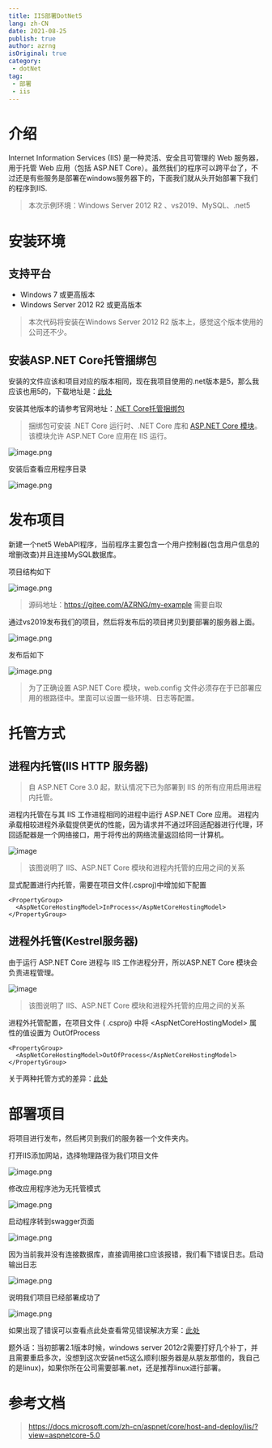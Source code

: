 ```yaml
---
title: IIS部署DotNet5
lang: zh-CN
date: 2021-08-25
publish: true
author: azrng
isOriginal: true
category:
 - dotNet
tag:
 - 部署
 - iis
---
```

# 介绍

Internet Information Services (IIS) 是一种灵活、安全且可管理的 Web 服务器，用于托管 Web 应用（包括 ASP.NET Core）。虽然我们的程序可以跨平台了，不过还是有些服务是部署在windows服务器下的，下面我们就从头开始部署下我们的程序到IIS.

> 本次示例环境：Windows Server 2012 R2 、vs2019、MySQL、.net5

# 安装环境

## 支持平台

- Windows 7 或更高版本
- Windows Server 2012 R2 或更高版本

> 本次代码将安装在Windows Server 2012 R2 版本上，感觉这个版本使用的公司还不少。

## 安装ASP.NET Core托管捆绑包

安装的文件应该和项目对应的版本相同，现在我项目使用的.net版本是5，那么我应该也用5的，下载地址是：[此处](https://dotnet.microsoft.com/download/dotnet/thank-you/runtime-aspnetcore-5.0.6-windows-hosting-bundle-installer)

安装其他版本的请参考官网地址：[.NET Core托管捆绑包](https://docs.microsoft.com/zh-cn/aspnet/core/host-and-deploy/iis/hosting-bundle?view=aspnetcore-5.0)

> 捆绑包可安装 .NET Core 运行时、.NET Core 库和 [ASP.NET Core 模块](https://docs.microsoft.com/zh-cn/aspnet/core/host-and-deploy/aspnet-core-module?view=aspnetcore-5.0)。 该模块允许 ASP.NET Core 应用在 IIS 运行。

 ![image.png](https://gitee.com/AZRNG/picture-storage/raw/master/kbms/1621430404995-81a66bf0-d43f-432c-931d-c9da9239912d.png)

安装后查看应用程序目录

![image.png](https://gitee.com/AZRNG/picture-storage/raw/master/kbms/1621432192325-6321b024-3a82-47d8-8b2b-cd8d4fbe2e13.png)

# 发布项目

新建一个net5 WebAPI程序，当前程序主要包含一个用户控制器(包含用户信息的增删改查)并且连接MySQL数据库。

项目结构如下

![image.png](https://gitee.com/AZRNG/picture-storage/raw/master/kbms/1621431500383-f3718698-75cb-4cc1-971f-a94987fd728a.png)

> 源码地址：https://gitee.com/AZRNG/my-example  需要自取

通过vs2019发布我们的项目，然后将发布后的项目拷贝到要部署的服务器上面。

![image.png](https://gitee.com/AZRNG/picture-storage/raw/master/kbms/1621432479264-a4ad0599-9c44-48f8-9f60-66e4b2e92c6f.png)

发布后如下

![image.png](https://gitee.com/AZRNG/picture-storage/raw/master/kbms/1621432762660-7cbee968-8fb8-4506-a44c-86f91c08eca9.png)

> 为了正确设置 ASP.NET Core 模块，web.config 文件必须存在于已部署应用的根路径中。里面可以设置一些环境、日志等配置。

# 托管方式

## 进程内托管(IIS HTTP 服务器)

> 自 ASP.NET Core 3.0 起，默认情况下已为部署到 IIS 的所有应用启用进程内托管。

进程内托管在与其 IIS 工作进程相同的进程中运行 ASP.NET Core 应用。 进程内承载相较进程外承载提供更优的性能，因为请求并不通过环回适配器进行代理，环回适配器是一个网络接口，用于将传出的网络流量返回给同一计算机。

![image](https://gitee.com/AZRNG/picture-storage/raw/master/kbms/1621418975218-e1cf8916-d1b1-4478-ab06-27d68955f2cd.png)

> 该图说明了 IIS、ASP.NET Core 模块和进程内托管的应用之间的关系

显式配置进行内托管，需要在项目文件(.csproj)中增加如下配置

```
<PropertyGroup>
  <AspNetCoreHostingModel>InProcess</AspNetCoreHostingModel>
</PropertyGroup>
```

## 进程外托管(Kestrel服务器)

由于运行 ASP.NET Core 进程与 IIS 工作进程分开，所以ASP.NET Core 模块会负责进程管理。

![image](https://gitee.com/AZRNG/picture-storage/raw/master/kbms/1621419731758-573dae98-6398-4ff8-b74e-3bed05092e05.png)

> 该图说明了 IIS、ASP.NET Core 模块和进程外托管的应用之间的关系

进程外托管配置，在项目文件 ( .csproj) 中将 &lt;AspNetCoreHostingModel&gt; 属性的值设置为 OutOfProcess

```
<PropertyGroup>
  <AspNetCoreHostingModel>OutOfProcess</AspNetCoreHostingModel>
</PropertyGroup>
```

关于两种托管方式的差异：[此处](https://docs.microsoft.com/zh-cn/aspnet/core/host-and-deploy/iis/in-process-hosting?view=aspnetcore-5.0#differences-between-in-process-and-out-of-process-hosting)

# 部署项目

将项目进行发布，然后拷贝到我们的服务器一个文件夹内。

打开IIS添加网站，选择物理路径为我们项目文件

![image.png](https://gitee.com/AZRNG/picture-storage/raw/master/kbms/1621434077105-2e447da1-5082-4ac9-87c2-a22c7bcf825c.png)

修改应用程序池为无托管模式

![image.png](https://gitee.com/AZRNG/picture-storage/raw/master/kbms/1621434518735-f09c0f97-ea01-490a-be38-dbf59d5ab886.png)

启动程序转到swagger页面

![image.png](https://gitee.com/AZRNG/picture-storage/raw/master/kbms/1621434688002-1abc9d39-c4a4-435c-88e8-5ff52ece4db7.png)

因为当前我并没有连接数据库，直接调用接口应该报错，我们看下错误日志。启动输出日志

![image.png](https://gitee.com/AZRNG/picture-storage/raw/master/kbms/1621434770504-dcf4f9c6-7481-496d-8cd1-0a02094edde8.png)

说明我们项目已经部署成功了

![image.png](https://gitee.com/AZRNG/picture-storage/raw/master/kbms/1621434890333-450eab2d-434a-491d-9b95-d68d1648662a.png)

如果出现了错误可以查看点此处查看常见错误解决方案：[此处](https://docs.microsoft.com/zh-cn/aspnet/core/test/troubleshoot-azure-iis?view=aspnetcore-5.0)



题外话：当初部署2.1版本时候，windows server 2012r2需要打好几个补丁，并且需要重启多次，没想到这次安装net5这么顺利(服务器是从朋友那借的，我自己的是linux)，如果你所在公司需要部署.net，还是推荐linux进行部署。

# 参考文档

> https://docs.microsoft.com/zh-cn/aspnet/core/host-and-deploy/iis/?view=aspnetcore-5.0
